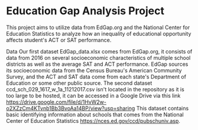 # Education Gap Analysis Project
This project aims to utilize data from EdGap.org and the National Center for Education Statistics to analyze how an inequality of educational opportunity affects student's ACT or SAT performance. 

Data
Our first dataset EdGap_data.xlsx comes from EdGap.org, it consists of data from 2016 on several socioeconomic characteristics of multiple school districts as well as the average SAT and ACT performance. 
EdGap sources its socioeconomic data from the Census Bureau's American Community Survey, and the ACT and SAT data come from each state's Department of Education or some other public source. 
The second dataset ccd_sch_029_1617_w_1a_11212017.csv isn't located in the repository as it is too large to be hosted, it can be accessed in a Google Drive via this link https://drive.google.com/file/d/1HvW2w-o2XZzCm4KTvnb1Bb3BvoAa14BP/view?usp=sharing
This dataset contains basic identifying information about schools that comes from the National Center of Education Statistics https://nces.ed.gov/ccd/pubschuniv.asp.

